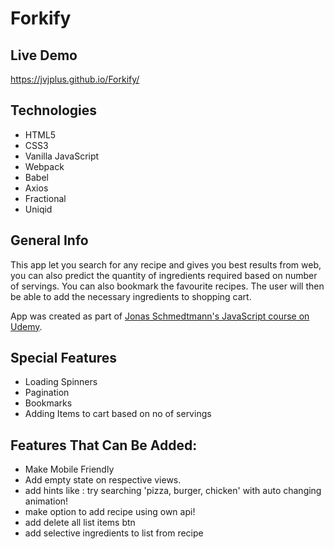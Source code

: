 # Forkify

## Live Demo
https://jvjplus.github.io/Forkify/

## Technologies
* HTML5
* CSS3
* Vanilla JavaScript
* Webpack
* Babel
* Axios
* Fractional
* Uniqid

## General Info
This app let you search for any recipe and gives you best results from web, you can also predict the quantity of ingredients required based on number of servings. You can also bookmark the favourite recipes. The user will then be able to add the necessary ingredients to shopping cart.

App was created as part of [Jonas Schmedtmann's JavaScript course on Udemy](https://www.udemy.com/the-complete-javascript-course/learn).


## Special Features
* Loading Spinners
* Pagination
* Bookmarks
* Adding Items to cart based on no of servings

## Features That Can Be Added:
* Make Mobile Friendly
* Add empty state on respective views.
* add hints like : try searching 'pizza, burger, chicken' with auto changing animation!
* make option to add recipe using own api!
* add delete all list items btn
* add selective ingredients to list from recipe
